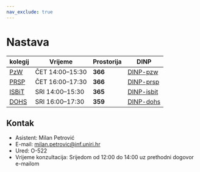 ```yaml
---
nav_exclude: true
---
```


# Nastava 

| kolegij  |    Vrijeme | Prostorija    |    DINP        |
| ------ | -------------- |------- | --------------------- |
| [PzW](../pzw/pw-start) | ČET 14:00–15:30 | **366** | [DINP-pzw](https://www.inf.uniri.hr/images/nastava/izvedbeni/2022_2023/PDS/3_godina/DINP_PW_2022_2023.pdf) | 
| [PRSP](../prsp/prsp-start) | ČET 16:00–17:30 | **366** | [DINP-prsp](https://www.inf.uniri.hr/images/nastava/izvedbeni/2022_2023/PDS/3_godina/DINP_PRSP_2022_2023.pdf) | 
| [ISBiT](../isbit/isbit-start) | SRI 14:00–15:30 | **365** | [DINP-isbit](https://www.inf.uniri.hr/images/nastava/izvedbeni/2022_2023/DS/1_godina/DINP_ISBT_2022_2023.pdf) | 
| [DOHS](../dohs/dohs-start) |SRI 16:00–17:30 | **359** | [DINP-dohs](https://www.inf.uniri.hr/images/nastava/izvedbeni/2022_2023/DS/1_godina/DINP_DOHS_2022_2023.pdf) | 


## Kontak

- Asistent: Milan Petrović
- E-mail: milan.petrovic@inf.uniri.hr
- Ured: O-522
- Vrijeme konzultacija: Srijedom od 12:00 do 14:00 uz prethodni dogovor e-mailom
